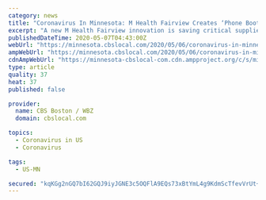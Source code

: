 ```yaml
---
category: news
title: "Coronavirus In Minnesota: M Health Fairview Creates ‘Phone Booth-Like’ Testing Site That Saves Critical PPE"
excerpt: "A new M Health Fairview innovation is saving critical supplies of personal protective equipment (PPE) and will help drive a much-needed increase in testing capacity for COVID-19 in the state."
publishedDateTime: 2020-05-07T04:43:00Z
webUrl: "https://minnesota.cbslocal.com/2020/05/06/coronavirus-in-minnesota-m-health-fairview-creates-phone-booth-like-testing-site-that-saves-critical-ppe/"
ampWebUrl: "https://minnesota.cbslocal.com/2020/05/06/coronavirus-in-minnesota-m-health-fairview-creates-phone-booth-like-testing-site-that-saves-critical-ppe/amp/"
cdnAmpWebUrl: "https://minnesota-cbslocal-com.cdn.ampproject.org/c/s/minnesota.cbslocal.com/2020/05/06/coronavirus-in-minnesota-m-health-fairview-creates-phone-booth-like-testing-site-that-saves-critical-ppe/amp/"
type: article
quality: 37
heat: 37
published: false

provider:
  name: CBS Boston / WBZ
  domain: cbslocal.com

topics:
  - Coronavirus in US
  - Coronavirus

tags:
  - US-MN

secured: "kqKGg2nGQ7bI62GQJ9iyJGNE3c5OQFlA9EQs73xBtYmL4g9KdmScTfevVrUt+1hyllQgSv04mOXZQQ0ZNN2eAXbR0ERgnS+l1zlsaJ6QvqMUZJwVsvEIBAcETfwCU06ktOwPnxSGa7OXzYJiw+2cdx9VuqWJU5t292B3RsoOZFMwRTvZtKKPNwsC/id8zzBdFxwK9NI/OttUIoya/69FDqWQkfgI+YIqm+S6SKWuQoQ818wzSyU1SMBPR+FHDRc3OQvMuazzUg6S41ch9OWVF3Jhn/kcONxo0fHOKDBeKOPQWEpbDfag9FjhRezDiz8I9dzwWT3ALKD7JRzZXTzGgQry3aEVUnCN/nFUdjoHw5U+qIHAjzlCAirijxK8i8EF4aSuMH0aCnhTcRmLU51/OJQyLrQohglmG1VVW0C5Hzjw+kyG741vWqkCpJC08FVbih+2w+UzlCEzU2/MX411DTLOMpfSdiIhFgeffZFD3Nw=;hBMg/bH0Z8ZlwJpf8pGnbg=="
---
```


